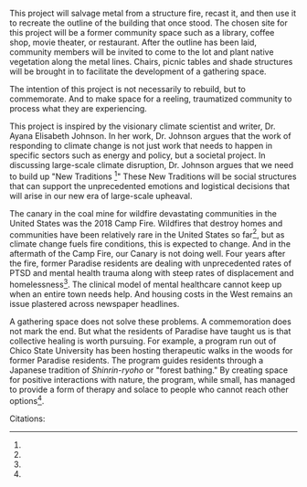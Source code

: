 
This project will salvage metal from a structure fire, recast it, and then use it to recreate the outline of the building that once stood. The chosen site for this project will be a former community space such as a library, coffee shop, movie theater, or restaurant. After the outline has been laid, community members will be invited to come to the lot and plant native vegetation along the metal lines. Chairs, picnic tables and shade structures will be brought in to facilitate the development of a gathering space. 

The intention of this project is not necessarily to rebuild, but to commemorate. And to make space for a reeling, traumatized community to process what they are experiencing. 

This project is inspired by the visionary climate scientist and writer, Dr. Ayana Elisabeth Johnson. In her work, Dr. Johnson argues that the work of responding to climate change is not just work that needs to happen in specific sectors such as energy and policy, but a societal project. In discussing large-scale climate disruption, Dr. Johnson argues that we need to build up "New Traditions [^1]" These New Traditions will be social structures that can support the unprecedented emotions and logistical decisions that will arise in our new era of large-scale upheaval. 

The canary in the coal mine for wildfire devastating communities in the United States was the 2018 Camp Fire. Wildfires that destroy homes and communities have been relatively rare in the United States so far[^2], but as climate change fuels fire conditions, this is expected to change. And in the aftermath of the Camp Fire, our Canary is not doing well.  Four years after the fire, former Paradise residents are dealing with unprecedented rates of PTSD and mental health trauma along with steep rates of displacement and homelessness[^3]. The clinical model of mental healthcare cannot keep up when an entire town needs help. And housing costs in the West remains an issue plastered across newspaper headlines. 

A gathering space does not solve these problems. A commemoration does not mark the end. But what the residents of Paradise have taught us is that collective healing is worth pursuing. For example, a program run out of Chico State University has been hosting therapeutic walks in the woods for former Paradise residents. The program guides residents through a Japanese tradition of *Shinrin-ryoho* or "forest bathing." By creating space for positive interactions with nature, the program, while small, has managed to provide a form of therapy and solace to people who cannot reach other options[^4]. 

Citations: 
[^1]: 
[^2]: 
[^3]: 
[^4]: 
